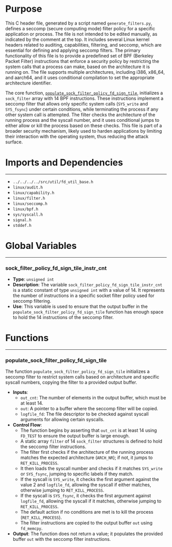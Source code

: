 # Purpose
This C header file, generated by a script named `generate_filters.py`, defines a seccomp (secure computing mode) filter policy for a specific application or process. The file is not intended to be edited manually, as indicated by the comment at the top. It includes several Linux kernel headers related to auditing, capabilities, filtering, and seccomp, which are essential for defining and applying seccomp filters. The primary functionality of this file is to provide a predefined set of BPF (Berkeley Packet Filter) instructions that enforce a security policy by restricting the system calls that a process can make, based on the architecture it is running on. The file supports multiple architectures, including i386, x86_64, and aarch64, and it uses conditional compilation to set the appropriate architecture identifier.

The core function, [`populate_sock_filter_policy_fd_sign_tile`](#populate_sock_filter_policy_fd_sign_tile), initializes a `sock_filter` array with 14 BPF instructions. These instructions implement a seccomp filter that allows only specific system calls (`SYS_write` and `SYS_fsync`) under certain conditions, while terminating the process if any other system call is attempted. The filter checks the architecture of the running process and the syscall number, and it uses conditional jumps to either allow or kill the process based on these checks. This file is part of a broader security mechanism, likely used to harden applications by limiting their interaction with the operating system, thus reducing the attack surface.
# Imports and Dependencies

---
- `../../../../src/util/fd_util_base.h`
- `linux/audit.h`
- `linux/capability.h`
- `linux/filter.h`
- `linux/seccomp.h`
- `linux/bpf.h`
- `sys/syscall.h`
- `signal.h`
- `stddef.h`


# Global Variables

---
### sock\_filter\_policy\_fd\_sign\_tile\_instr\_cnt
- **Type**: `unsigned int`
- **Description**: The variable `sock_filter_policy_fd_sign_tile_instr_cnt` is a static constant of type `unsigned int` with a value of 14. It represents the number of instructions in a specific socket filter policy used for seccomp filtering.
- **Use**: This variable is used to ensure that the output buffer in the `populate_sock_filter_policy_fd_sign_tile` function has enough space to hold the 14 instructions of the seccomp filter.


# Functions

---
### populate\_sock\_filter\_policy\_fd\_sign\_tile<!-- {{#callable:populate_sock_filter_policy_fd_sign_tile}} -->
The function `populate_sock_filter_policy_fd_sign_tile` initializes a seccomp filter to restrict system calls based on architecture and specific syscall numbers, copying the filter to a provided output buffer.
- **Inputs**:
    - `out_cnt`: The number of elements in the output buffer, which must be at least 14.
    - `out`: A pointer to a buffer where the seccomp filter will be copied.
    - `logfile_fd`: The file descriptor to be checked against syscall arguments for allowing certain syscalls.
- **Control Flow**:
    - The function begins by asserting that `out_cnt` is at least 14 using `FD_TEST` to ensure the output buffer is large enough.
    - A static array `filter` of 14 `sock_filter` structures is defined to hold the seccomp filter instructions.
    - The filter first checks if the architecture of the running process matches the expected architecture (`ARCH_NR`); if not, it jumps to `RET_KILL_PROCESS`.
    - It then loads the syscall number and checks if it matches `SYS_write` or `SYS_fsync`, jumping to specific labels if they match.
    - If the syscall is `SYS_write`, it checks the first argument against the value 2 and `logfile_fd`, allowing the syscall if either matches, otherwise jumping to `RET_KILL_PROCESS`.
    - If the syscall is `SYS_fsync`, it checks the first argument against `logfile_fd`, allowing the syscall if it matches, otherwise jumping to `RET_KILL_PROCESS`.
    - The default action if no conditions are met is to kill the process (`RET_KILL_PROCESS`).
    - The filter instructions are copied to the output buffer `out` using `fd_memcpy`.
- **Output**: The function does not return a value; it populates the provided buffer `out` with the seccomp filter instructions.


